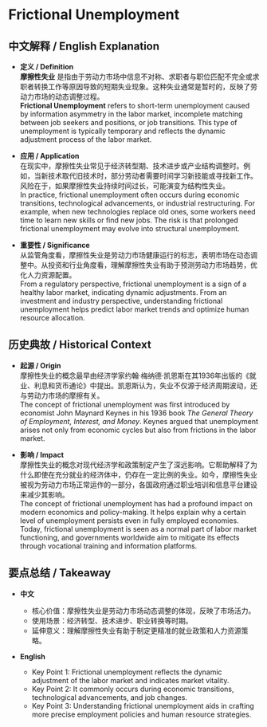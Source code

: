 # Frictional Unemployment

## 中文解释 / English Explanation

* **定义 / Definition**  
  **摩擦性失业** 是指由于劳动力市场中信息不对称、求职者与职位匹配不完全或求职者转换工作等原因导致的短期失业现象。这种失业通常是暂时的，反映了劳动力市场的动态调整过程。  
  **Frictional Unemployment** refers to short-term unemployment caused by information asymmetry in the labor market, incomplete matching between job seekers and positions, or job transitions. This type of unemployment is typically temporary and reflects the dynamic adjustment process of the labor market.

* **应用 / Application**  
  在现实中，摩擦性失业常见于经济转型期、技术进步或产业结构调整时。例如，当新技术取代旧技术时，部分劳动者需要时间学习新技能或寻找新工作。风险在于，如果摩擦性失业持续时间过长，可能演变为结构性失业。  
  In practice, frictional unemployment often occurs during economic transitions, technological advancements, or industrial restructuring. For example, when new technologies replace old ones, some workers need time to learn new skills or find new jobs. The risk is that prolonged frictional unemployment may evolve into structural unemployment.

* **重要性 / Significance**  
  从监管角度看，摩擦性失业是劳动力市场健康运行的标志，表明市场在动态调整中。从投资和行业角度看，理解摩擦性失业有助于预测劳动力市场趋势，优化人力资源配置。  
  From a regulatory perspective, frictional unemployment is a sign of a healthy labor market, indicating dynamic adjustments. From an investment and industry perspective, understanding frictional unemployment helps predict labor market trends and optimize human resource allocation.

## 历史典故 / Historical Context

* **起源 / Origin**  
  摩擦性失业的概念最早由经济学家约翰·梅纳德·凯恩斯在其1936年出版的《就业、利息和货币通论》中提出。凯恩斯认为，失业不仅源于经济周期波动，还与劳动力市场的摩擦有关。  
  The concept of frictional unemployment was first introduced by economist John Maynard Keynes in his 1936 book *The General Theory of Employment, Interest, and Money*. Keynes argued that unemployment arises not only from economic cycles but also from frictions in the labor market.

* **影响 / Impact**  
  摩擦性失业的概念对现代经济学和政策制定产生了深远影响。它帮助解释了为什么即使在充分就业的经济体中，仍存在一定比例的失业。如今，摩擦性失业被视为劳动力市场正常运作的一部分，各国政府通过职业培训和信息平台建设来减少其影响。  
  The concept of frictional unemployment has had a profound impact on modern economics and policy-making. It helps explain why a certain level of unemployment persists even in fully employed economies. Today, frictional unemployment is seen as a normal part of labor market functioning, and governments worldwide aim to mitigate its effects through vocational training and information platforms.

## 要点总结 / Takeaway

* **中文**  
  - 核心价值：摩擦性失业是劳动力市场动态调整的体现，反映了市场活力。  
  - 使用场景：经济转型、技术进步、职业转换等时期。  
  - 延伸意义：理解摩擦性失业有助于制定更精准的就业政策和人力资源策略。  

* **English**  
  - Key Point 1: Frictional unemployment reflects the dynamic adjustment of the labor market and indicates market vitality.  
  - Key Point 2: It commonly occurs during economic transitions, technological advancements, and job changes.  
  - Key Point 3: Understanding frictional unemployment aids in crafting more precise employment policies and human resource strategies.